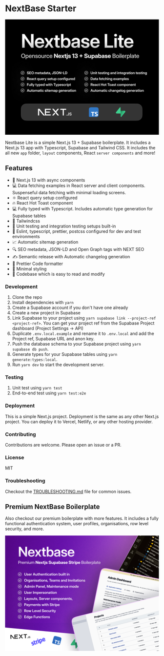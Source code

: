 # NextBase Starter

![NextBase Lite Open Source Free Boilerplate](https://github.com/unknowncodeguy/nextbase-nextjs-supabase-tailwindcss/blob/main/.github/litebanner.png?raw=true)

Nextbase Lite is a simple Next.js 13 + Supabase boilerplate. It includes a Next.js 13 app with Typescript, Supabase and Tailwind CSS. It includes the all new `app` folder, `layout` components, React `server components` and more!

## Features

- 🚀 Next.js 13 with async components
- 💻 Data fetching examples in React server and client components. Suspenseful data fetching with minimal loading screens.
- ⚛️ React query setup configured
- 🔥 React Hot Toast component
- 💻 Fully typed with Typescript. Includes automatic type generation for Supabase tables
- 🎨 Tailwindcss
- 🧪 Unit testing and integration testing setups built-in
- 💚 Eslint, typescript, prettier, postcss configured for dev and test environments
- 📈 Automatic sitemap generation
- 🔍 SEO metadata, JSON-LD and Open Graph tags with NEXT SEO
- ✍️ Semantic release with Automatic changelog generation
- 🎨 Prettier Code formatter
- 💎 Minimal styling
- 📖 Codebase which is easy to read and modify

### Development

1. Clone the repo
2. Install dependencies with `yarn`
3. Create a Supabase account if you don't have one already
4. Create a new project in Supabase
5. Link Supabase to your project using `yarn supabase link --project-ref <project-ref>`. You can get your project ref from the Supabase Project dashboard (Project Settings -> API)
6. Duplicate `.env.local.example` and rename it to `.env.local` and add the Project ref, Supabase URL and anon key.
7. Push the database schema to your Supabase project using `yarn supabase db push`.
8. Generate types for your Supabase tables using `yarn generate:types:local`.
9. Run `yarn dev` to start the development server.

### Testing

1. Unit test using `yarn test`
2. End-to-end test using `yarn test:e2e`

### Deployment

This is a simple Next.js project. Deployment is the same as any other Next.js project. You can deploy it to Vercel, Netlify, or any other hosting provider.

### Contributing

Contributions are welcome. Please open an issue or a PR.

### License

MIT

### Troubleshooting

Checkout the [TROUBLESHOOTING.md](./TROUBLESHOOTING.md) file for common issues.

## Premium NextBase Boilerplate

Also checkout our premium boilerplate with more features. It includes a fully functional authentication system, user profiles, organisations, row level security, and more.

[![NextBase Boilerplate](https://github.com/unknowncodeguy/nextbase-nextjs-supabase-tailwindcss/blob/main/.github/banner.png?raw=true)](https://usenextbase.com)
